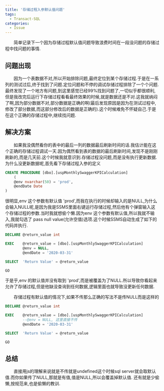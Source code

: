 ```yaml
---
title: '存储过程入参默认值问题'
tags:
  - Transact-SQL
categories:
  - Issue
---
```

&emsp;&emsp;简单记录下一个因为存储过程默认值问题导致浪费时间在一段没问题的存储过程中找问题的事情.


## 问题出现
&emsp;&emsp;因为一个表数据不对,所以开始排除问题,最终定位到某个存储过程.于是在一系列的测试过后,终于找到了问题.定位问题和不停的调试存储过程排除了一个个问题.最终发现了一个地方有问题,到这里感觉已经99%找到问题了,一切似乎都很顺利,但是我改完后运行下存储过程看看最终效果的时候,就是数据还是不对.这我就纳闷了啊,因为部分数据不对,部分数据是正确的啊(最后发现原因是因为在测试过程中,修改了部分数据,而这部分修改后的数据是正确的).这个时候难免不怀疑自己.于是在这个正确的存储过程中,继续找问题.

## 解决方案
&emsp;&emsp;如果我没偶然看你的表中的最后一列的数据最后刷新时间的话.我估计能在这个正确的存储过程调试一天.因为偶然看到表的数据的最后刷新时间,发现不是刚刚刷新的,而是几天前.这个时候我就意识到.存储过程没问题,而是没有执行更新数据.为什么没更新数据呢,首先看下存储过程入参的定义

```sql 
CREATE PROCEDURE [dbo].[uspMonthlySwaggerKPICalculation]
	(
	@env nvarchar(50) = 'prod',
	@endDate Date
)
```

很明显,env 这个参数有默认值 'prod',而我在执行的时候却输入的是NULL,为什么会输入NULL呢,是因为我是SSMS里面右键运行存储过程,然后他有个弹窗输入这个存储过程的参数.当时我就想偷个懒.因为env 这个参数有默认值,所以我就不输入,我就勾选了 pass null value(允许空值)选项.这个时候SSMS自动生成了如下的代码并执行.

```sql 
DECLARE	@return_value int

EXEC	@return_value = [dbo].[uspMonthlySwaggerKPICalculation]
		@env = NULL,
		@endDate = '2020-03-31'

SELECT	'Return Value' = @return_value

GO
```

于是乎,env 的默认值并没有取到 'prod',而是被覆盖为了NULL.所以导致你看起来允许了存储过程,但是他缺没查询到任何数据,逻辑里面也就导致没更新任何数据.

&emsp;&emsp;存储过程有默认值的情况下,如果不传那么正确的写法不是传NULL而是这样的

```sql 
DECLARE	@return_value int

EXEC	@return_value = [dbo].[uspMonthlySwaggerKPICalculation]
		--@env = NULL, 这里直接不传
		@endDate = '2020-03-31'

SELECT	'Return Value' = @return_value

GO
```

## 总结
&emsp;&emsp;直接用js的理解来说就是不传就是undefined这个时候sql server就会取默认值.而你如果传了NULL,那就是有值,值是NULL,所以会覆盖掉默认值.
还有就是少偷懒,按规范来,也是偷懒的教训.
